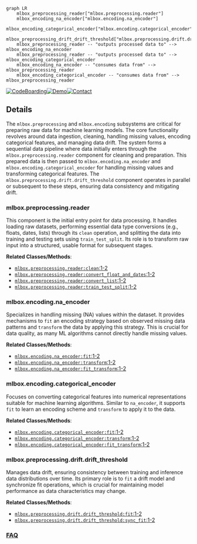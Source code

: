```mermaid
graph LR
    mlbox_preprocessing_reader["mlbox.preprocessing.reader"]
    mlbox_encoding_na_encoder["mlbox.encoding.na_encoder"]
    mlbox_encoding_categorical_encoder["mlbox.encoding.categorical_encoder"]
    mlbox_preprocessing_drift_drift_threshold["mlbox.preprocessing.drift.drift_threshold"]
    mlbox_preprocessing_reader -- "outputs processed data to" --> mlbox_encoding_na_encoder
    mlbox_preprocessing_reader -- "outputs processed data to" --> mlbox_encoding_categorical_encoder
    mlbox_encoding_na_encoder -- "consumes data from" --> mlbox_preprocessing_reader
    mlbox_encoding_categorical_encoder -- "consumes data from" --> mlbox_preprocessing_reader
```

[![CodeBoarding](https://img.shields.io/badge/Generated%20by-CodeBoarding-9cf?style=flat-square)](https://github.com/CodeBoarding/GeneratedOnBoardings)[![Demo](https://img.shields.io/badge/Try%20our-Demo-blue?style=flat-square)](https://www.codeboarding.org/demo)[![Contact](https://img.shields.io/badge/Contact%20us%20-%20contact@codeboarding.org-lightgrey?style=flat-square)](mailto:contact@codeboarding.org)

## Details

The `mlbox.preprocessing` and `mlbox.encoding` subsystems are critical for preparing raw data for machine learning models. The core functionality revolves around data ingestion, cleaning, handling missing values, encoding categorical features, and managing data drift. The system forms a sequential data pipeline where data initially enters through the `mlbox.preprocessing.reader` component for cleaning and preparation. This prepared data is then passed to `mlbox.encoding.na_encoder` and `mlbox.encoding.categorical_encoder` for handling missing values and transforming categorical features. The `mlbox.preprocessing.drift.drift_threshold` component operates in parallel or subsequent to these steps, ensuring data consistency and mitigating drift.

### mlbox.preprocessing.reader
This component is the initial entry point for data processing. It handles loading raw datasets, performing essential data type conversions (e.g., floats, dates, lists) through its `clean` operation, and splitting the data into training and testing sets using `train_test_split`. Its role is to transform raw input into a structured, usable format for subsequent stages.


**Related Classes/Methods**:

- <a href="https://github.com/AxeldeRomblay/MLBox/blob/master/mlbox/preprocessing/reader.py#L1-L2" target="_blank" rel="noopener noreferrer">`mlbox.preprocessing.reader:clean`:1-2</a>
- <a href="https://github.com/AxeldeRomblay/MLBox/blob/master/mlbox/preprocessing/reader.py#L1-L2" target="_blank" rel="noopener noreferrer">`mlbox.preprocessing.reader:convert_float_and_dates`:1-2</a>
- <a href="https://github.com/AxeldeRomblay/MLBox/blob/master/mlbox/preprocessing/reader.py#L1-L2" target="_blank" rel="noopener noreferrer">`mlbox.preprocessing.reader:convert_list`:1-2</a>
- <a href="https://github.com/AxeldeRomblay/MLBox/blob/master/mlbox/preprocessing/reader.py#L1-L2" target="_blank" rel="noopener noreferrer">`mlbox.preprocessing.reader:train_test_split`:1-2</a>


### mlbox.encoding.na_encoder
Specializes in handling missing (NA) values within the dataset. It provides mechanisms to `fit` an encoding strategy based on observed missing data patterns and `transform` the data by applying this strategy. This is crucial for data quality, as many ML algorithms cannot directly handle missing values.


**Related Classes/Methods**:

- <a href="https://github.com/AxeldeRomblay/MLBox/blob/master/mlbox/encoding/na_encoder.py#L1-L2" target="_blank" rel="noopener noreferrer">`mlbox.encoding.na_encoder:fit`:1-2</a>
- <a href="https://github.com/AxeldeRomblay/MLBox/blob/master/mlbox/encoding/na_encoder.py#L1-L2" target="_blank" rel="noopener noreferrer">`mlbox.encoding.na_encoder:transform`:1-2</a>
- <a href="https://github.com/AxeldeRomblay/MLBox/blob/master/mlbox/encoding/na_encoder.py#L1-L2" target="_blank" rel="noopener noreferrer">`mlbox.encoding.na_encoder:fit_transform`:1-2</a>


### mlbox.encoding.categorical_encoder
Focuses on converting categorical features into numerical representations suitable for machine learning algorithms. Similar to `na_encoder`, it supports `fit` to learn an encoding scheme and `transform` to apply it to the data.


**Related Classes/Methods**:

- <a href="https://github.com/AxeldeRomblay/MLBox/blob/master/mlbox/encoding/categorical_encoder.py#L1-L2" target="_blank" rel="noopener noreferrer">`mlbox.encoding.categorical_encoder:fit`:1-2</a>
- <a href="https://github.com/AxeldeRomblay/MLBox/blob/master/mlbox/encoding/categorical_encoder.py#L1-L2" target="_blank" rel="noopener noreferrer">`mlbox.encoding.categorical_encoder:transform`:1-2</a>
- <a href="https://github.com/AxeldeRomblay/MLBox/blob/master/mlbox/encoding/categorical_encoder.py#L1-L2" target="_blank" rel="noopener noreferrer">`mlbox.encoding.categorical_encoder:fit_transform`:1-2</a>


### mlbox.preprocessing.drift.drift_threshold
Manages data drift, ensuring consistency between training and inference data distributions over time. Its primary role is to `fit` a drift model and synchronize fit operations, which is crucial for maintaining model performance as data characteristics may change.


**Related Classes/Methods**:

- <a href="https://github.com/AxeldeRomblay/MLBox/blob/master/mlbox/preprocessing/drift/drift_threshold.py#L1-L2" target="_blank" rel="noopener noreferrer">`mlbox.preprocessing.drift.drift_threshold:fit`:1-2</a>
- <a href="https://github.com/AxeldeRomblay/MLBox/blob/master/mlbox/preprocessing/drift/drift_threshold.py#L1-L2" target="_blank" rel="noopener noreferrer">`mlbox.preprocessing.drift.drift_threshold:sync_fit`:1-2</a>




### [FAQ](https://github.com/CodeBoarding/GeneratedOnBoardings/tree/main?tab=readme-ov-file#faq)